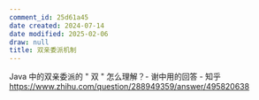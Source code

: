 ```yaml
---
comment_id: 25d61a45
date created: 2024-07-14
date modified: 2025-02-06
draw: null
title: 双亲委派机制
---
```

Java 中的双亲委派的 " 双 " 怎么理解？- 谢中用的回答 - 知乎  
https://www.zhihu.com/question/288949359/answer/495820638
